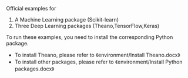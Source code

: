 Official examples for 
1. A Machine Learning package (Scikit-learn)
2. Three Deep Learning packages (Theano,TensorFlow,Keras)

To run these examples, you need to install the corresponding Python package.
- To install Theano, please refer to 《environment/Install Theano.docx》
- To install other packages, please refer to 《environment/Install Python packages.docx》
